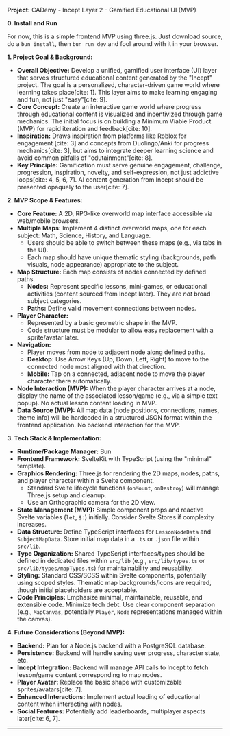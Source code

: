 **Project:** CADemy - Incept Layer 2 - Gamified Educational UI (MVP)

**0. Install and Run**

For now, this is a simple frontend MVP using three.js. Just download source, do a `bun install`, 
then `bun run dev` and fool around with it in your browser.

**1. Project Goal & Background:**

- **Overall Objective:** Develop a unified, gamified user interface (UI) layer that serves structured educational content generated by the "Incept" project. The goal is a personalized, character-driven game world where learning takes place[cite: 1]. This layer aims to make learning engaging and fun, not just "easy"[cite: 9].
- **Core Concept:** Create an interactive game world where progress through educational content is visualized and incentivized through game mechanics. The initial focus is on building a Minimum Viable Product (MVP) for rapid iteration and feedback[cite: 10].
- **Inspiration:** Draws inspiration from platforms like Roblox for engagement [cite: 3] and concepts from Duolingo/Anki for progress mechanics[cite: 3], but aims to integrate deeper learning science and avoid common pitfalls of "edutainment"[cite: 8].
- **Key Principle:** Gamification must serve genuine engagement, challenge, progression, inspiration, novelty, and self-expression, not just addictive loops[cite: 4, 5, 6, 7]. AI content generation from Incept should be presented opaquely to the user[cite: 7].

**2. MVP Scope & Features:**

- **Core Feature:** A 2D, RPG-like overworld map interface accessible via web/mobile browsers.
- **Multiple Maps:** Implement 4 distinct overworld maps, one for each subject: Math, Science, History, and Language.
  - Users should be able to switch between these maps (e.g., via tabs in the UI).
  - Each map should have unique thematic styling (backgrounds, path visuals, node appearance) appropriate to the subject.
- **Map Structure:** Each map consists of nodes connected by defined paths.
  - **Nodes:** Represent specific lessons, mini-games, or educational activities (content sourced from Incept later). They are _not_ broad subject categories.
  - **Paths:** Define valid movement connections between nodes.
- **Player Character:**
  - Represented by a basic geometric shape in the MVP.
  - Code structure must be modular to allow easy replacement with a sprite/avatar later.
- **Navigation:**
  - Player moves from node to adjacent node along defined paths.
  - **Desktop:** Use Arrow Keys (Up, Down, Left, Right) to move to the connected node most aligned with that direction.
  - **Mobile:** Tap on a connected, adjacent node to move the player character there automatically.
- **Node Interaction (MVP):** When the player character arrives at a node, display the name of the associated lesson/game (e.g., via a simple text popup). No actual lesson content loading in MVP.
- **Data Source (MVP):** All map data (node positions, connections, names, theme info) will be hardcoded in a structured JSON format within the frontend application. No backend interaction for the MVP.

**3. Tech Stack & Implementation:**

- **Runtime/Package Manager:** Bun
- **Frontend Framework:** SvelteKit with TypeScript (using the "minimal" template).
- **Graphics Rendering:** Three.js for rendering the 2D maps, nodes, paths, and player character within a Svelte component.
  - Standard Svelte lifecycle functions (`onMount`, `onDestroy`) will manage Three.js setup and cleanup.
  - Use an Orthographic camera for the 2D view.
- **State Management (MVP):** Simple component props and reactive Svelte variables (`let`, `$:`) initially. Consider Svelte Stores if complexity increases.
- **Data Structure:** Define TypeScript interfaces for `LessonNodeData` and `SubjectMapData`. Store initial map data in a `.ts` or `.json` file within `src/lib`.
- **Type Organization:** Shared TypeScript interfaces/types should be defined in dedicated files within `src/lib` (e.g., `src/lib/types.ts` or `src/lib/types/mapTypes.ts`) for maintainability and reusability.
- **Styling:** Standard CSS/SCSS within Svelte components, potentially using scoped styles. Thematic map backgrounds/icons are required, though initial placeholders are acceptable.
- **Code Principles:** Emphasize minimal, maintainable, reusable, and extensible code. Minimize tech debt. Use clear component separation (e.g., `MapCanvas`, potentially `Player`, `Node` representations managed within the canvas).

**4. Future Considerations (Beyond MVP):**

- **Backend:** Plan for a Node.js backend with a PostgreSQL database.
- **Persistence:** Backend will handle saving user progress, character state, etc.
- **Incept Integration:** Backend will manage API calls to Incept to fetch lesson/game content corresponding to map nodes.
- **Player Avatar:** Replace the basic shape with customizable sprites/avatars[cite: 7].
- **Enhanced Interactions:** Implement actual loading of educational content when interacting with nodes.
- **Social Features:** Potentially add leaderboards, multiplayer aspects later[cite: 6, 7].

---
